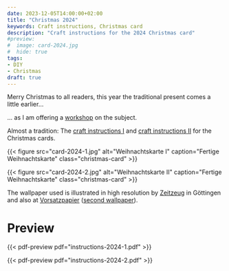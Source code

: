 ```yaml
---
date: 2023-12-05T14:00:00+02:00
title: "Christmas 2024"
keywords: Craft instructions, Christmas card
description: "Craft instructions for the 2024 Christmas card"
#preview:
#  image: card-2024.jpg
#  hide: true
tags:
- DIY
- Christmas
draft: true
---
```


Merry Christmas to all readers, this year the traditional present comes a little earlier...
<!--more-->

... as I am offering a [workshop](/post/christmas-2024-workshop/) on the subject.

Almost a tradition: The [craft instructions I](./instructions-2023-1.pdf) and [craft instructions II](./instructions-2023-2.pdf) for the Christmas cards.

{{< figure src="card-2024-1.jpg" alt="Weihnachtskarte I" caption="Fertige Weihnachtskarte" class="christmas-card" >}}

{{< figure src="card-2024-2.jpg" alt="Weihnachtskarte II" caption="Fertige Weihnachtskarte" class="christmas-card" >}}

The wallpaper used is illustrated in high resolution by [Zeitzeug](http://zeitzeug.de/) in Göttingen and also at [Vorsatzpapier](https://vorsatzpapier.projektemacher.org/post/tapete-18/) ([second wallpaper](https://vorsatzpapier.projektemacher.org/post/tapete-19/)).

# Preview

{{< pdf-preview pdf="instructions-2024-1.pdf" >}}

{{< pdf-preview pdf="instructions-2024-2.pdf" >}}
